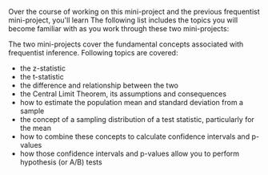 Over the course of working on this mini-project and the previous frequentist mini-project, you'll learn  The following list includes the topics you will become familiar with as you work through these two mini-projects:

The two mini-projects cover the fundamental concepts associated with frequentist inference. Following topics are covered:

- the z-statistic
- the t-statistic
- the difference and relationship between the two
- the Central Limit Theorem, its assumptions and consequences
- how to estimate the population mean and standard deviation from a sample
- the concept of a sampling distribution of a test statistic, particularly for the mean
- how to combine these concepts to calculate confidence intervals and p-values
- how those confidence intervals and p-values allow you to perform hypothesis (or A/B) tests
